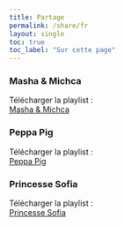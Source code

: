 ```yaml
---
title: Partage
permalink: /share/fr
layout: single
toc: true
toc_label: "Sur cette page"
---
```


### Masha & Michca

Télécharger la playlist : <br>
<a href="../assets/share/Masha&Michca.AACPPlaylist" download>
    <i class='fas fa-hand-point-right'></i>
    Masha & Michca
</a>

### Peppa Pig

Télécharger la playlist : <br>
<a href="../assets/share/PeppaPig.AACPPlaylist" download>
    <i class='fas fa-hand-point-right'></i>
    Peppa Pig
</a>

### Princesse Sofia

Télécharger la playlist : <br>
<a href="../assets/share/PrincesseSofia.AACPPlaylist" download>
    <i class='fas fa-hand-point-right'></i>
    Princesse Sofia
</a>
